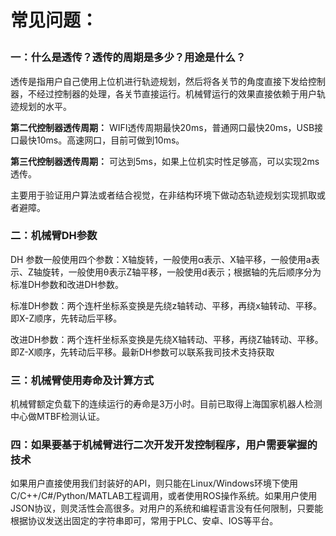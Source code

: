 # <p class="hidden">常见问题：</p>
### 一：什么是透传？透传的周期是多少？用途是什么？

透传是指用户自己使用上位机进行轨迹规划，然后将各关节的角度直接下发给控制器，不经过控制器的处理，各关节直接运行。机械臂运行的效果直接依赖于用户轨迹规划的水平。

**第二代控制器透传周期：** WIFI透传周期最快20ms，普通网口最快20ms，USB接口最快10ms。高速网口，目前可做到10ms。

**第三代控制器透传周期：** 可达到5ms，如果上位机实时性足够高，可以实现2ms透传。

主要用于验证用户算法或者结合视觉，在非结构环境下做动态轨迹规划实现抓取或者避障。

### 二：机械臂DH参数

DH 参数一般使用四个参数：X轴旋转，一般使用α表示、X轴平移，一般使用a表示、Z轴旋转，一般使用θ表示Z轴平移，一般使用d表示；根据轴的先后顺序分为标准DH参数和改进DH参数。

标准DH参数：两个连杆坐标系变换是先绕z轴转动、平移，再绕x轴转动、平移。即X-Z顺序，先转动后平移。

改进DH参数：两个连杆坐标系变换是先绕X轴转动、平移，再绕Z轴转动、平移。即Z-X顺序，先转动后平移。最新DH参数可以联系我司技术支持获取

### 三：机械臂使用寿命及计算方式

机械臂额定负载下的连续运行的寿命是3万小时。目前已取得上海国家机器人检测中心做MTBF检测认证。

### 四：如果要基于机械臂进行二次开发开发控制程序，用户需要掌握的技术

如果用户直接使用我们封装好的API，则只能在Linux/Windows环境下使用C/C++/C#/Python/MATLAB工程调用，或者使用ROS操作系统。如果用户使用JSON协议，则灵活性会高很多。对用户的系统和编程语言没有任何限制，只要能根据协议发送出固定的字符串即可，常用于PLC、安卓、IOS等平台。
